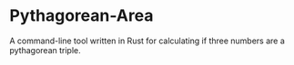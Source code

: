 # Pythagorean-Area
A command-line tool written in Rust for calculating if three numbers are a pythagorean triple. 
